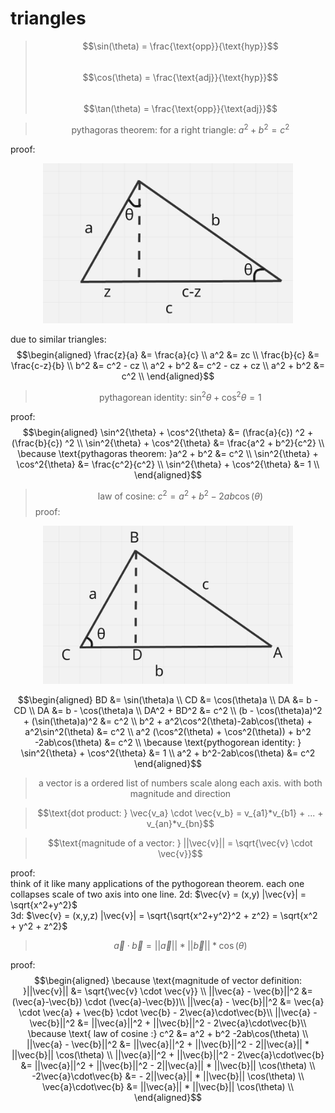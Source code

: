 # triangles

> $$\sin(\theta) = \frac{\text{opp}}{\text{hyp}}$$  
> $$\cos(\theta) = \frac{\text{adj}}{\text{hyp}}$$  
> $$\tan(\theta) = \frac{\text{opp}}{\text{adj}}$$  


> $$\text{pythagoras theorem: for a right triangle: } a^2 + b^2 = c^2$$

proof:  
<div align="center"><img src="./imgs/geometry/1.png" width="400"/></div>

due to similar triangles:  
$$\begin{aligned}
\frac{z}{a} &= \frac{a}{c} \\
a^2 &= zc \\
\frac{b}{c} &= \frac{c-z}{b} \\
b^2 &= c^2 - cz \\
a^2 + b^2 &= c^2 - cz + cz \\
a^2 + b^2 &= c^2 \\
\end{aligned}$$


> $$\text{pythagorean identity: } \sin^2{\theta} + \cos^2{\theta} = 1$$

proof:  
$$\begin{aligned}
\sin^2{\theta} + \cos^2{\theta} &= (\frac{a}{c}) ^2 + (\frac{b}{c}) ^2 \\
\sin^2{\theta} + \cos^2{\theta} &= \frac{a^2 + b^2}{c^2}  \\
\because \text{pythagoras theorem: }a^2 + b^2 &= c^2 \\
\sin^2{\theta} + \cos^2{\theta} &= \frac{c^2}{c^2}  \\
\sin^2{\theta} + \cos^2{\theta} &= 1  \\
\end{aligned}$$

> $$\text{law of cosine: } c^2 = a^2 + b^2 -2ab\cos(\theta)$$
proof:  
<div align="center"><img src="./imgs/geometry/2.png" width="400"/></div>

$$\begin{aligned}
BD &= \sin(\theta)a \\
CD &= \cos(\theta)a \\
DA &= b - CD \\
DA &= b - \cos(\theta)a \\
DA^2 + BD^2 &= c^2 \\
(b - \cos(\theta)a)^2 + (\sin(\theta)a)^2 &= c^2 \\
b^2 + a^2\cos^2(\theta)-2ab\cos(\theta) + a^2\sin^2(\theta) &= c^2 \\
a^2 (\cos^2(\theta) + \cos^2(\theta)) + b^2 -2ab\cos(\theta) &= c^2 \\
\because \text{pythogorean identity: } \sin^2{\theta} + \cos^2{\theta} &= 1 \\
a^2 + b^2-2ab\cos(\theta) &= c^2
\end{aligned}$$

> $$\text{a vector is a ordered list of numbers scale along each axis. with both magnitude and direction}$$

> $$\text{dot product: } \vec{v_a} \cdot \vec{v_b} = v_{a1}*v_{b1} + ... + v_{an}*v_{bn}$$

> $$\text{magnitude of a vector: } ||\vec{v}|| = \sqrt{\vec{v} \cdot \vec{v}}$$

proof:  
think of it like many applications of the pythogorean theorem. each one collapses scale of two axis into one line. 
2d: $\vec{v} = (x,y) |\vec{v}| = \sqrt{x^2+y^2}$  
3d: $\vec{v} = (x,y,z) |\vec{v}| = \sqrt{\sqrt{x^2+y^2}^2 + z^2} = \sqrt{x^2 + y^2 + z^2}$

> $$\vec{a} \cdot \vec{b} = ||\vec{a}|| * ||\vec{b}|| * \cos(\theta)$$

proof:  
$$\begin{aligned}
\because \text{magnitude of vector definition: }||\vec{v}|| &= \sqrt{\vec{v} \cdot \vec{v}} \\
||\vec{a} - \vec{b}||^2 &= (\vec{a}-\vec{b}) \cdot (\vec{a}-\vec{b})\\
||\vec{a} - \vec{b}||^2 &= \vec{a} \cdot \vec{a} + \vec{b} \cdot \vec{b} - 2\vec{a}\cdot\vec{b}\\
||\vec{a} - \vec{b}||^2 &= ||\vec{a}||^2 + ||\vec{b}||^2 - 2\vec{a}\cdot\vec{b}\\
\because \text{ law of cosine :} c^2 &= a^2 + b^2 -2ab\cos(\theta) \\
||\vec{a} - \vec{b}||^2 &= ||\vec{a}||^2 + ||\vec{b}||^2 - 2||\vec{a}|| * ||\vec{b}|| \cos(\theta) \\
||\vec{a}||^2 + ||\vec{b}||^2 - 2\vec{a}\cdot\vec{b} &= ||\vec{a}||^2 + ||\vec{b}||^2 - 2||\vec{a}|| * ||\vec{b}|| \cos(\theta) \\
-2\vec{a}\cdot\vec{b} &= - 2||\vec{a}|| * ||\vec{b}|| \cos(\theta) \\
\vec{a}\cdot\vec{b} &= ||\vec{a}|| * ||\vec{b}|| \cos(\theta) \\
\end{aligned}$$
















